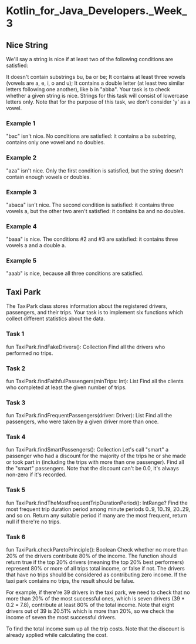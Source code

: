 # Kotlin_for_Java_Developers._Week_3
## Nice String
We'll say a string is nice if at least two of the following conditions are satisfied:

It doesn't contain substrings bu, ba or be;
It contains at least three vowels (vowels are a, e, i, o and u);
It contains a double letter (at least two similar letters following one another), like b in "abba".
Your task is to check whether a given string is nice. Strings for this task will consist of lowercase letters only. Note that for the purpose of this task, we don't consider 'y' as a vowel.

### Example 1

"bac" isn't nice. No conditions are satisfied: it contains a ba substring, contains only one vowel and no doubles.

### Example 2

"aza" isn't nice. Only the first condition is satisfied, but the string doesn't contain enough vowels or doubles.

### Example 3

"abaca" isn't nice. The second condition is satisfied: it contains three vowels a, but the other two aren't satisfied: it contains ba and no doubles.

### Example 4

"baaa" is nice. The conditions #2 and #3 are satisfied: it contains three vowels a and a double a.

### Example 5

"aaab" is nice, because all three conditions are satisfied.

## Taxi Park
The TaxiPark class stores information about the registered drivers, passengers, and their trips. Your task is to implement six functions which collect different statistics about the data.

### Task 1

fun TaxiPark.findFakeDrivers(): Collection<Driver>
Find all the drivers who performed no trips.

### Task 2

fun TaxiPark.findFaithfulPassengers(minTrips: Int): List<Passenger>
Find all the clients who completed at least the given number of trips.

### Task 3

fun TaxiPark.findFrequentPassengers(driver: Driver): List<Passenger>
Find all the passengers, who were taken by a given driver more than once.

### Task 4

fun TaxiPark.findSmartPassengers(): Collection<Passenger>
Let's call "smart" a passenger who had a discount for the majority of the trips he or she made or took part in (including the trips with more than one passenger). Find all the "smart" passengers. Note that the discount can't be 0.0, it's always non-zero if it's recorded.

### Task 5

fun TaxiPark.findTheMostFrequentTripDurationPeriod(): IntRange?
Find the most frequent trip duration period among minute periods 0..9, 10..19, 20..29, and so on. Return any suitable period if many are the most frequent, return null if there're no trips.

### Task 6

fun TaxiPark.checkParetoPrinciple(): Boolean
Check whether no more than 20% of the drivers contribute 80% of the income. The function should return true if the top 20% drivers (meaning the top 20% best performers) represent 80% or more of all trips total income, or false if not. The drivers that have no trips should be considered as contributing zero income. If the taxi park contains no trips, the result should be false.

For example, if there're 39 drivers in the taxi park, we need to check that no more than 20% of the most successful ones, which is seven drivers (39 * 0.2 = 7.8), contribute at least 80% of the total income. Note that eight drivers out of 39 is 20.51% which is more than 20%, so we check the income of seven the most successful drivers.

To find the total income sum up all the trip costs. Note that the discount is already applied while calculating the cost.
